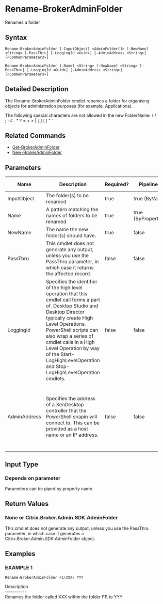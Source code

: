 ﻿# Rename-BrokerAdminFolder

   Renames a folder

## Syntax
```
Rename-BrokerAdminFolder [-InputObject] <AdminFolder[]> [-NewName] <String> [-PassThru] [-LoggingId <Guid>] [-AdminAddress <String>] [<CommonParameters>]

Rename-BrokerAdminFolder [-Name] <String> [-NewName] <String> [-PassThru] [-LoggingId <Guid>] [-AdminAddress <String>] [<CommonParameters>]
```

## Detailed Description
   The Rename-BrokerAdminFolder cmdlet renames a folder for organising objects for administration purposes (for example, Applications).

The following special characters are not allowed in the new FolderName: \ / ; : # . * ? = < > | [ ] ( ) " ' `

## Related Commands
  * [Get-BrokerAdminFolder](Get-BrokerAdminFolder/)
  * [New-BrokerAdminFolder](New-BrokerAdminFolder/)
## Parameters

| Name   | Description | Required? | Pipeline Input | Default Value |
| --- | --- | --- | --- | --- |
| InputObject | The folder(s) to be renamed | true | true (ByValue) |  |
| Name | A pattern matching the names of folders to be renamed | true | true (ByPropertyName) |  |
| NewName | The name the new folder(s) should have. | true | false |  |
| PassThru | This cmdlet does not generate any output, unless you use the PassThru parameter, in which case it returns the affected record. | false | false | False |
| LoggingId | Specifies the identifier of the high level operation that this cmdlet call forms a part of. Desktop Studio and Desktop Director typically create High Level Operations. PowerShell scripts can also wrap a series of cmdlet calls in a High Level Operation by way of the Start-LogHighLevelOperation and Stop-LogHighLevelOperation cmdlets. | false | false |  |
| AdminAddress | Specifies the address of a XenDesktop controller that the PowerShell snapin will connect to. This can be provided as a host name or an IP address. | false | false | Localhost. Once a value is provided by any cmdlet, this value will become the default. |

## Input Type
### Depends on parameter
   Parameters can be piped by property name.
## Return Values
### None or Citrix.Broker.Admin.SDK.AdminFolder
   This cmdlet does not generate any output, unless you use the PassThru parameter, in which case it generates a Citrix.Broker.Admin.SDK.AdminFolder object.
## Examples

### EXAMPLE 1
```
Rename-BrokerAdminFolder F1\XXX\ YYY
```
   Description<br>-----------<br>Renames the folder called XXX within the folder F1\ to YYY
